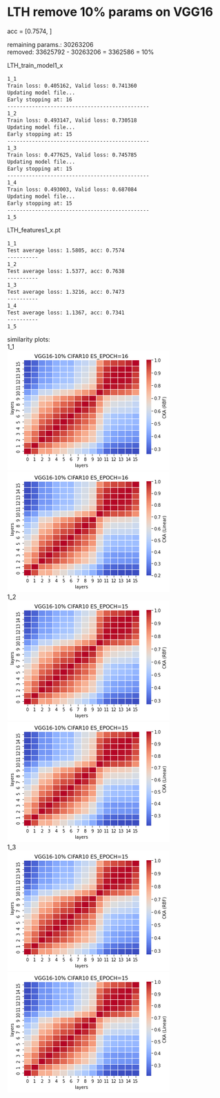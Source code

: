 # LTH remove 10% params on VGG16

acc = [0.7574, ]

remaining params.: 30263206 <br>
removed: 33625792 - 30263206 = 3362586 = 10%

LTH_train_model1_x
```
1_1
Train loss: 0.405162, Valid loss: 0.741360
Updating model file...
Early stopping at: 16
----------------------------------------------
1_2
Train loss: 0.493147, Valid loss: 0.730518
Updating model file...
Early stopping at: 15
----------------------------------------------
1_3
Train loss: 0.477625, Valid loss: 0.745785
Updating model file...
Early stopping at: 15
----------------------------------------------
1_4
Train loss: 0.493003, Valid loss: 0.687084
Updating model file...
Early stopping at: 15
----------------------------------------------
1_5

```

LTH_features1_x.pt
```
1_1
Test average loss: 1.5805, acc: 0.7574
----------
1_2
Test average loss: 1.5377, acc: 0.7638
----------
1_3
Test average loss: 1.3216, acc: 0.7473
----------
1_4
Test average loss: 1.1367, acc: 0.7341
----------
1_5

```

similarity plots: <br>
1_1<br>
![lth1_1rbf](lth1_1rbf.png) ![lth1_1linear](lth1_1linear.png)<br>
1_2<br>
![lth1_2rbf](lth1_2rbf.png) ![lth1_2linear](lth1_2linear.png)<br>
1_3<br>
![lth1_3rbf](lth1_3rbf.png) ![lth1_3linear](lth1_3linear.png)<br>

